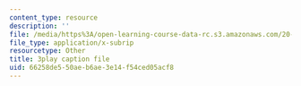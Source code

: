 ```yaml
---
content_type: resource
description: ''
file: /media/https%3A/open-learning-course-data-rc.s3.amazonaws.com/20-219-becoming-the-next-bill-nye-writing-and-hosting-the-educational-show-january-iap-2015/66258de550aeb6ae3e14f54ced05acf8_Ui2q2uoA-_g.srt
file_type: application/x-subrip
resourcetype: Other
title: 3play caption file
uid: 66258de5-50ae-b6ae-3e14-f54ced05acf8
---
```

